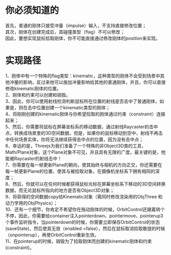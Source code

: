 # 你必须知道的  
首先，普通的刚体只接受冲量（impulse）输入，不支持直接修改位置；  
其次，刚体在创建完成后，其碰撞类型（flag）不可以修改；  
因此，要想实现鼠标拾取刚体，你不可能直接通过修改刚体的position来实现。  

# 实现路径  
1、刚体中有一个特殊的flag类型：kinematic，这种类型的刚体不会受到场景中其他冲量的影响，反过来他可以施加冲量影响给其他的普通刚体，并且，你可以直接修改kinematic刚体的位置。  
2、刚体和约束可以创建和销毁。  
3、因此，你可以使用射线检测判断鼠标所在位置的射线是否击中了普通刚体，如果是，则在击中位置创建一个kinematic类型的刚体；  
4、将刚刚创建的kinematic刚体与你希望拾取的刚体通过约束（constraint）连接起来；  
5、然后，你需要将鼠标在屏幕坐标系的移动数据，通过射线Raycaster的击中点，转换成场景里的3D空间数据，但是，如果你的鼠标移动到空中，射线不再击中任何场景实体，你将无法继续获得击中点的位置，因为没有击中点；  
6、幸运的是，Threejs为我们准备了一个特殊的非Object3D类的工具，Math/Plane对象，这个Plane对象不可见，并且具有无限的广度，最关键的是，他能被Raycaster的射线击中！  
7、你需要在每一帧更新Plane的朝向，使其始终与相机的方向正交，你还需要在每一帧更新Plane的位置，使其与被拾取对象，在摄像机坐标系下拥有相同的深度；  
8、然后，你就可以在任何时候都获得鼠标光标在屏幕坐标系下移动的3D空间转换数据，而无论鼠标所指向的地方是否有Object3D对象；  
9、将获得的空间数据copy给Kinematic对象（需同时修改渲染用的ObjThree 和动力学用的ObjPhysics）；  
10、还有一个细节，你肯定不希望你在拖动刚体的时候，OrbitControl还跟着转个不停，因此，你需要给container注入pointerdown、pointermove、pointerup3个事件监听指令，当pointerdown的时候，你需要立即保存OrbitControl的状态(saveState)，然后使其无效（enabled =false），然后在鼠标取消拾取敢提的时候（onpointerup），再使OrbitControl重新生效。  
11、在pointerup的时候，销毁为了拾取刚体而创建的kinematic刚体和约束(constraint)。
